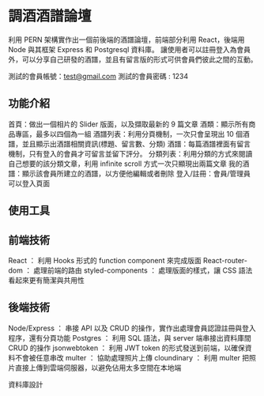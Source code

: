 # 調酒酒譜論壇

利用 PERN 架構實作出一個前後端的酒譜論壇，前端部分利用 React，後端用 Node 與其框架 Express 和 Postgresql 資料庫。
讓使用者可以註冊登入為會員外，可以分享自己研發的酒譜，並且有留言版的形式可供會員們彼此之間的互動。


測試的會員帳號：test@gmail.com
測試的會員密碼 : 1234

## 功能介紹
首頁：做出一個相片的 Slider 版面，以及擷取最新的 9 篇文章
酒類：顯示所有商品專區，最多以四個為一組
酒譜列表：利用分頁機制，一次只會呈現出 10 個酒譜，並且顯示出酒譜相關資訊(標題、留言數、分類)
酒譜：每篇酒譜裡面有留言機制，只有登入的會員才可留言並留下評分。
分類列表：利用分類的方式來閱讀自己想要的該分類文章，利用 infinite scroll 方式一次只顯現出兩篇文章
我的酒譜：顯示該會員所建立的酒譜，以方便他編輯或者刪除
登入/註冊：會員/管理員可以登入頁面

## 使用工具
前端技術
-----
React ： 利用 Hooks 形式的 function component 來完成版面
React-router-dom ： 處理前端的路由
styled-components ： 處理版面的樣式，讓 CSS 語法看起來更有簡潔與共用性

後端技術
-----
Node/Express ： 串接 API 以及 CRUD 的操作，實作出處理會員認證註冊與登入程序，還有分頁功能
Postgres ： 利用 SQL 語法，與 server 端串接出資料庫間 CRUD 的操作
jsonwebtoken ： 利用 JWT token 的形式發送到前端，以確保資料不會被任意串改
multer ： 協助處理照片上傳
cloundinary ： 利用 multer 把照片直接上傳到雲端伺服器，以避免佔用太多空間在本地端

資料庫設計
